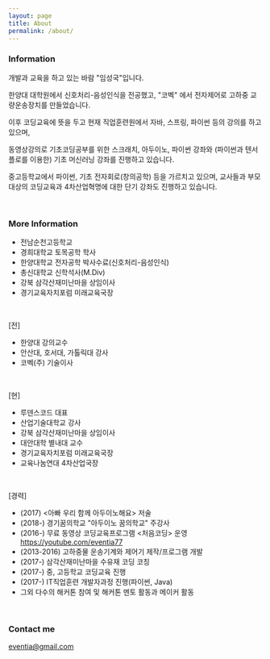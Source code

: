 ```yaml
---
layout: page
title: About
permalink: /about/
---
```


### Information

개발과 교육을 하고 있는 바람 "임성국"입니다.

한양대 대학원에서 신호처리-음성인식을 전공했고, "코벡" 에서 전자제어로 고하중 교량운송장치를 만들었습니다.

이후 코딩교육에 뜻을 두고 현재 직업훈련원에서 자바, 스프링, 파이썬 등의 강의를 하고 있으며, 

동영상강의로 기초코딩공부를 위한 스크래치, 아두이노, 파이썬 강좌와 (파이썬과 텐서플로를 이용한) 기초 머신러닝 강좌를 진행하고 있습니다.

중고등학교에서 파이썬, 기초 전자회로(창의공학) 등을 가르치고 있으며, 교사들과 부모 대상의 코딩교육과 4차산업혁명에 대한 단기 강좌도 진행하고 있습니다.

<br/>

### More Information

- 전남순천고등학교 
- 경희대학교 토목공학 학사
- 한양대학교 전자공학 박사수료(신호처리-음성인식)
- 총신대학교 신학석사(M.Div)
- 강북 삼각산재미난마을 상임이사
- 경기교육자치포럼 미래교육국장

<br/>

[전]

- 한양대 강의교수
- 안산대, 호서대, 가톨릭대 강사
- 코벡(주) 기술이사

<br/>

[현] 

- 루덴스코드 대표
- 산업기술대학교 강사
- 강북 삼각산재미난마을 상임이사
- 대안대학 별내대 교수
- 경기교육자치포럼 미래교육국장
- 교육나눔연대 4차산업국장

<br/>

[경력]

* (2017) <아빠 우리 함께 아두이노해요> 저술
* (2018-) 경기꿈의학교 "아두이노 꿈의학교" 주강사
* (2016-) 무료 동영상 코딩교육프로그램 <처음코딩> 운영 https://youtube.com/eventia77
* (2013-2016) 고하중물 운송기계와 제어기 제작/프로그램 개발
* (2017-) 삼각산재미난마을 수유재 코딩 코칭
* (2017-) 중, 고등학교 코딩교육 진행
* (2017-) IT직업훈련 개발자과정 진행(파이썬, Java)
* 그외 다수의 해커톤 참여 및 해커톤 멘토 활동과 메이커 활동


<br/>

### Contact me

[eventia@gmail.com](mailto:eventia@gmail.com)
